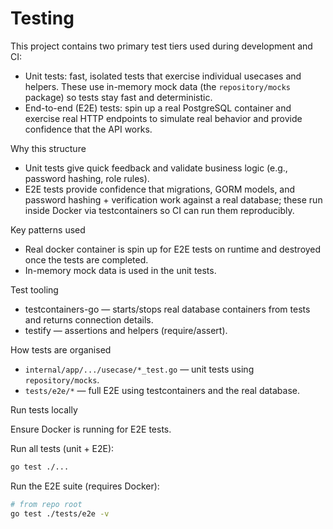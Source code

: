 # Testing

This project contains two primary test tiers used during development and CI:

- Unit tests: fast, isolated tests that exercise individual usecases and helpers. These use in-memory mock data (the `repository/mocks` package) so tests stay fast and deterministic.
- End-to-end (E2E) tests: spin up a real PostgreSQL container and exercise real HTTP endpoints to simulate real behavior and provide confidence that the API works.

Why this structure
- Unit tests give quick feedback and validate business logic (e.g., password hashing, role rules).
- E2E tests provide confidence that migrations, GORM models, and password hashing + verification work against a real database; these run inside Docker via testcontainers so CI can run them reproducibly.

Key patterns used
- Real docker container is spin up for E2E tests on runtime and destroyed once the tests are completed.
- In-memory mock data is used in the unit tests.

Test tooling
- testcontainers-go — starts/stops real database containers from tests and returns connection details.
- testify — assertions and helpers (require/assert).

How tests are organised
- `internal/app/.../usecase/*_test.go` — unit tests using `repository/mocks`.
- `tests/e2e/*` — full E2E using testcontainers and the real database.

Run tests locally

Ensure Docker is running for E2E tests.

Run all tests (unit + E2E):

```bash
go test ./...
```

Run the E2E suite (requires Docker):

```bash
# from repo root
go test ./tests/e2e -v
```
